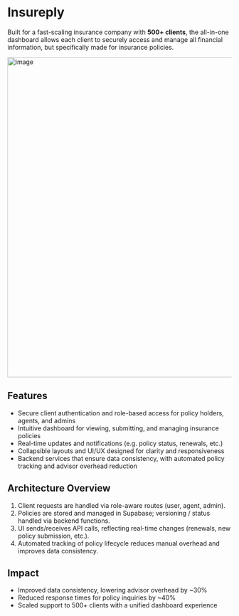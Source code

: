 # Insureply

Built for a fast-scaling insurance company with **500+ clients**, the all-in-one dashboard allows each client to securely access and manage all financial information, but specifically made for insurance policies.

<img width="1280" height="720" alt="image" src="https://github.com/user-attachments/assets/a9b2aa72-5e87-4d54-8368-a36977c57bde" />


## Features

- Secure client authentication and role-based access for policy holders, agents, and admins  
- Intuitive dashboard for viewing, submitting, and managing insurance policies  
- Real-time updates and notifications (e.g. policy status, renewals, etc.)  
- Collapsible layouts and UI/UX designed for clarity and responsiveness  
- Backend services that ensure data consistency, with automated policy tracking and advisor overhead reduction  


## Architecture Overview

1. Client requests are handled via role-aware routes (user, agent, admin).  
2. Policies are stored and managed in Supabase; versioning / status handled via backend functions.  
3. UI sends/receives API calls, reflecting real-time changes (renewals, new policy submission, etc.).  
4. Automated tracking of policy lifecycle reduces manual overhead and improves data consistency.  


## Impact

- Improved data consistency, lowering advisor overhead by ~30%  
- Reduced response times for policy inquiries by ~40%  
- Scaled support to 500+ clients with a unified dashboard experience  

